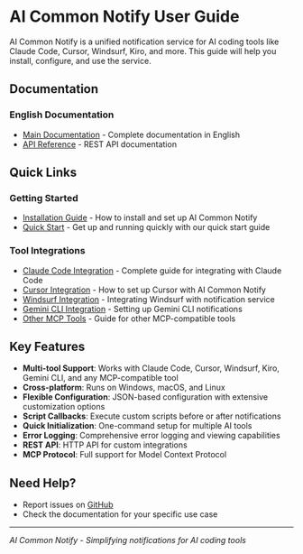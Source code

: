 # AI Common Notify User Guide

AI Common Notify is a unified notification service for AI coding tools like Claude Code, Cursor, Windsurf, Kiro, and more. This guide will help you install, configure, and use the service.

## Documentation

### English Documentation
- [Main Documentation](en/README.md) - Complete documentation in English
- [API Reference](en/advanced/api.md) - REST API documentation

## Quick Links

### Getting Started
- [Installation Guide](en/getting-started/installation.md) - How to install and set up AI Common Notify
- [Quick Start](en/getting-started/quick-start.md) - Get up and running quickly with our quick start guide

### Tool Integrations
- [Claude Code Integration](en/integrations/claude-code.md) - Complete guide for integrating with Claude Code
- [Cursor Integration](en/integrations/cursor.md) - How to set up Cursor with AI Common Notify
- [Windsurf Integration](en/integrations/windsurf.md) - Integrating Windsurf with notification service
- [Gemini CLI Integration](en/integrations/gemini-cli.md) - Setting up Gemini CLI notifications
- [Other MCP Tools](en/integrations/other-mcp-tools.md) - Guide for other MCP-compatible tools

## Key Features

- **Multi-tool Support**: Works with Claude Code, Cursor, Windsurf, Kiro, Gemini CLI, and any MCP-compatible tool
- **Cross-platform**: Runs on Windows, macOS, and Linux
- **Flexible Configuration**: JSON-based configuration with extensive customization options
- **Script Callbacks**: Execute custom scripts before or after notifications
- **Quick Initialization**: One-command setup for multiple AI tools
- **Error Logging**: Comprehensive error logging and viewing capabilities
- **REST API**: HTTP API for custom integrations
- **MCP Protocol**: Full support for Model Context Protocol

## Need Help?

- Report issues on [GitHub](https://github.com/MichealWayne/ai-common-notify/issues)
- Check the documentation for your specific use case

---
*AI Common Notify - Simplifying notifications for AI coding tools*